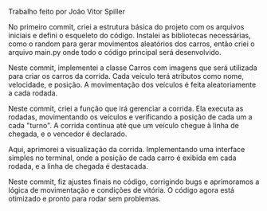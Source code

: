Trabalho feito por João Vitor Spiller

No primeiro commit, criei a estrutura básica do projeto com os arquivos iniciais e defini o esqueleto do código. Instalei as bibliotecas necessárias, como o random para gerar movimentos aleatórios dos carros, então criei o arquivo main.py onde todo o código principal será desenvolvido.

Neste commit, implementei a classe Carros com imagens que será utilizada para criar os carros da corrida. Cada veículo terá atributos como nome, velocidade, e posição. 
A movimentação dos veículos é feita aleatoriamente a cada rodada.

Neste commit, criei a função que irá gerenciar a corrida. Ela executa as rodadas, movimentando os veículos e verificando a posição de cada um a cada "turno". 
A corrida continua até que um veículo chegue à linha de chegada, e o vencedor é declarado.

Aqui, aprimorei a visualização da corrida. Implementando uma interface simples no terminal, onde a posição de cada carro é exibida em cada rodada, e a linha de chegada é destacada.

Neste commit, fiz ajustes finais no código, corrigindo bugs e aprimoramos a lógica de movimentação e condições de vitória. O código agora está otimizado e pronto para rodar sem problemas.

